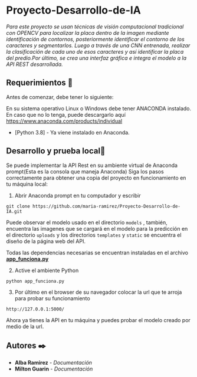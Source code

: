 # Proyecto-Desarrollo-de-IA
_Para este proyecto se usan técnicas de visión computacional tradicional con OPENCV para localizar la placa dentro de la imagen mediante identificación de contornos, posteriormente identificar el contorno de los caracteres y segmentarlos. Luego a través de una CNN entrenada, realizar la clasificación de cada uno de esos caracteres y así identificar la placa del predio.Por último, se crea una interfaz gráfica e integra el modelo a la API REST desarrollada._

 

## Requerimientos 🚀
Antes de comenzar, debe tener lo siguiente:

En su sistema operativo Linux o Windows debe tener ANACONDA instalado.
En caso que no lo tenga, puede descargarlo  aquí https://www.anaconda.com/products/individual
* [Python 3.8] -  Ya viene instalado en Anaconda.


## Desarrollo y prueba local🔧

Se puede implementar la API Rest en su ambiente virtual de Anaconda prompt(Esta es la consola que maneja Anaconda)
Siga los pasos correctamente para obtener una copia del proyecto en funcionamiento en tu máquina local:

1. Abrir Anaconda prompt en tu computador y escribir

```
git clone https://github.com/maria-ramirez/Proyecto-Desarrollo-de-IA.git
```
Puede observar el modelo usado en el directorio  ```models``` , también, encuentra las imagenes que se cargará en el modelo para la predicción  en el directorio ```uploads```  y los directorios  ```templates```  y  ```static```  se encuentra el diseño de la página web del API. 

Todas las dependencias necesarias se encuentran instaladas en el archivo  **[app_funciona.py](https://github.com/maria-ramirez/Proyecto-Desarrollo-de-IA/blob/main/app_funciona.py)**

2. Active el ambiente Python 

```
python app_funciona.py
```
3. Por último en el browser de su navegador colocar la url que te arroja para probar su funcionamiento  

```
http://127.0.0.1:5000/
```

Ahora ya tienes la API en tu máquina y puedes probar el modelo creado por medio de la url. 


## Autores ✒️


* **Alba Ramirez** - *Documentación*
* **Milton Guarin** - *Documentación* 







